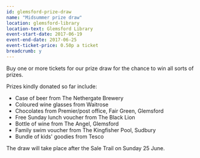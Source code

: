 ```yaml
---
id: glemsford-prize-draw
name: "Midsummer prize draw"
location: glemsford-library
location-text: Glemsford Library
event-start-date: 2017-06-19
event-end-date: 2017-06-25
event-ticket-price: 0.50p a ticket
breadcrumb: y
---
```


Buy one or more tickets for our prize draw for the chance to win all sorts of prizes.

Prizes kindly donated so far include:

* Case of beer from The Nethergate Brewery
* Coloured wine glasses from Waitrose
* Chocolates from Premier/post office, Fair Green, Glemsford
* Free Sunday lunch voucher from The Black Lion
* Bottle of wine from The Angel, Glemsford
* Family swim voucher from The Kingfisher Pool, Sudbury
* Bundle of kids' goodies from Tesco

The draw will take place after the Sale Trail on Sunday 25 June.
